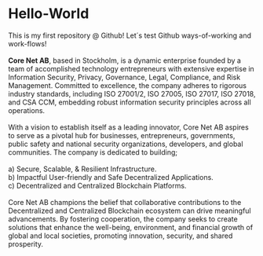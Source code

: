 # Hello-World
This is my first repository @ Github! Let´s test Github ways-of-working and work-flows!
<br/><br/>**Core Net AB**, based in Stockholm, is a dynamic enterprise founded by a team of accomplished technology entrepreneurs with extensive expertise in Information Security, Privacy, Governance, Legal, Compliance, and Risk Management. Committed to excellence, the company adheres to rigorous industry standards, including ISO 27001/2, ISO 27005, ISO 27017, ISO 27018, and CSA CCM, embedding robust information security principles across all operations.
<br/><br/> With a vision to establish itself as a leading innovator, Core Net AB aspires to serve as a pivotal hub for businesses, entrepreneurs, governments, public safety and national security organizations, developers, and global communities. The company is dedicated to building;
<br/>
<br/>  a) Secure, Scalable, & Resilient Infrastructure.
<br/>  b) Impactful User-friendly and Safe Decentralized Applications. 
<br/>  c) Decentralized and Centralized Blockchain Platforms.
<br/><br/>
Core Net AB champions the belief that collaborative contributions to the Decentralized and Centralized Blockchain ecosystem can drive meaningful advancements. By fostering cooperation, the company seeks to create solutions that enhance the well-being, environment, and financial growth of global and local societies, promoting innovation, security, and shared prosperity.
